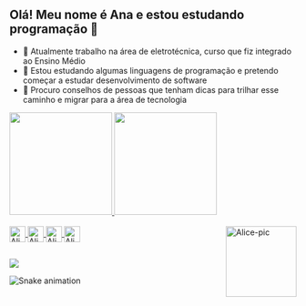 ## Olá! Meu nome é Ana e estou estudando programação 👋

- 🔭 Atualmente trabalho na área de eletrotécnica, curso que fiz integrado ao Ensino Médio
- 🌱 Estou estudando algumas linguagens de programação e pretendo começar a estudar desenvolvimento de software
- 🤔 Procuro conselhos de pessoas que tenham dicas para trilhar esse caminho e migrar para a área de tecnologia

<div align="left">
  <a href="https://github.com/alicehoff">
  <img height="180em" src="https://github-readme-stats.vercel.app/api?username=alicehoff&show_icons=true&theme=onedark&include_all_commits=true&count_private=true"/>
  <img height="180em" src="https://github-readme-stats.vercel.app/api/top-langs/?username=alicehoff&layout=compact&langs_count=7&theme=onedark"/>
</div>
  <div style="display: inline_block"><br>
  <img align="center" alt="Alice-Java" height="28" src="https://img.shields.io/badge/Java-ED8B00?style=for-the-badge&logo=java&logoColor=white">
  <img align="center" alt="Alice-Html" height="28" src="https://img.shields.io/badge/HTML-239120?style=for-the-badge&logo=html5&logoColor=white">
  <img align="center" alt="Alice-CSS" height="28" src="https://img.shields.io/badge/CSS-239120?&style=for-the-badge&logo=css3&logoColor=white">  
  <img align="center" alt="Alice-C++" height="28" src="https://img.shields.io/badge/C%2B%2B-00599C?style=for-the-badge&logo=c%2B%2B&logoColor=white">
  <img align="right" alt="Alice-pic" height="124" src="https://media.discordapp.net/attachments/956341767769309248/962163004554772560/Webp.net-gifmaker2.gif?width=382&height=382">
</div>
  
  ##
 
<div> 
  <a href="https://www.linkedin.com/in/ana-alice-hoffmann-1471aa231/" target="_blank"><img src="https://img.shields.io/badge/-LinkedIn-%230077B5?style=for-the-badge&logo=linkedin&logoColor=white" target="_blank"></a> 
 
  ![Snake animation](https://github.com/alicehoff/alicehoff/blob/output/github-contribution-grid-snake.svg)
 
</div>
